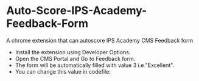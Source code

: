 # Auto-Score-IPS-Academy-Feedback-Form
A chrome extension that can autoscore IPS Academy CMS Feedback form 

- Install the extension using Developer Options.
- Open the CMS Portal and Go to Feedback form.
- The form will be automatically filled with value 3 i.e "Excellent".
- You can change this value in codefile.
